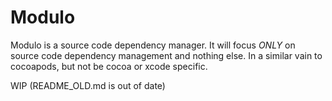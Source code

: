 Modulo
======
Modulo is a source code dependency manager.  It will focus *ONLY* on source code dependency management and nothing else.  In a similar vain to cocoapods, but not be cocoa or xcode specific.

WIP (README_OLD.md is out of date)